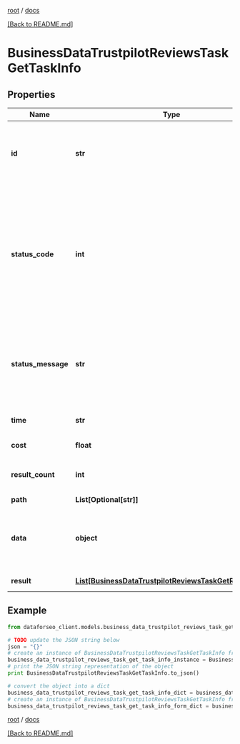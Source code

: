 [root](./../ "root") / [docs](./ "docs")

[[Back to README.md]](./../README.md "[Back to README.md]")

# BusinessDataTrustpilotReviewsTaskGetTaskInfo

## Properties

Name | Type | Description | Notes
------------ | ------------- | ------------- | -------------
**id** | **str** | task identifier unique task identifier in our system in the UUID format | [optional]
**status_code** | **int** | status code of the task generated by DataForSEO, can be within the following range: 10000-60000 you can find the full list of the response codes here | [optional]
**status_message** | **str** | informational message of the task you can find the full list of general informational messages here | [optional]
**time** | **str** | execution time, seconds | [optional]
**cost** | **float** | total tasks cost, USD | [optional]
**result_count** | **int** | number of elements in the result array | [optional]
**path** | **List[Optional[str]]** | URL path | [optional]
**data** | **object** | contains the same parameters that you specified in the POST request | [optional]
**result** | [**List[BusinessDataTrustpilotReviewsTaskGetResultInfo]**](BusinessDataTrustpilotReviewsTaskGetResultInfo.md) | array of results | [optional]

## Example

```python
from dataforseo_client.models.business_data_trustpilot_reviews_task_get_task_info import BusinessDataTrustpilotReviewsTaskGetTaskInfo

# TODO update the JSON string below
json = "{}"
# create an instance of BusinessDataTrustpilotReviewsTaskGetTaskInfo from a JSON string
business_data_trustpilot_reviews_task_get_task_info_instance = BusinessDataTrustpilotReviewsTaskGetTaskInfo.from_json(json)
# print the JSON string representation of the object
print BusinessDataTrustpilotReviewsTaskGetTaskInfo.to_json()

# convert the object into a dict
business_data_trustpilot_reviews_task_get_task_info_dict = business_data_trustpilot_reviews_task_get_task_info_instance.to_dict()
# create an instance of BusinessDataTrustpilotReviewsTaskGetTaskInfo from a dict
business_data_trustpilot_reviews_task_get_task_info_form_dict = business_data_trustpilot_reviews_task_get_task_info.from_dict(business_data_trustpilot_reviews_task_get_task_info_dict)
```

  

[root](./../ "root") / [docs](./ "docs")

[[Back to README.md]](./../README.md "[Back to README.md]")